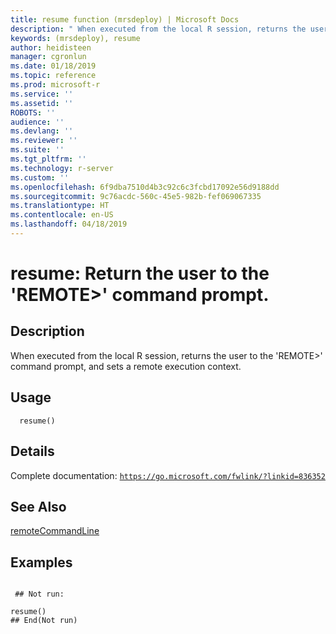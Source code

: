 ```yaml
---
title: resume function (mrsdeploy) | Microsoft Docs
description: " When executed from the local R session, returns the user to the 'REMOTE>' command prompt, and sets a remote execution context. "
keywords: (mrsdeploy), resume
author: heidisteen
manager: cgronlun
ms.date: 01/18/2019
ms.topic: reference
ms.prod: microsoft-r
ms.service: ''
ms.assetid: ''
ROBOTS: ''
audience: ''
ms.devlang: ''
ms.reviewer: ''
ms.suite: ''
ms.tgt_pltfrm: ''
ms.technology: r-server
ms.custom: ''
ms.openlocfilehash: 6f9dba7510d4b3c92c6c3fcbd17092e56d9188dd
ms.sourcegitcommit: 9c76acdc-560c-45e5-982b-fef069067335
ms.translationtype: HT
ms.contentlocale: en-US
ms.lasthandoff: 04/18/2019
---
```

 # <a name="resume-return-the-user-to-the-remote-command-prompt"></a>resume: Return the user to the 'REMOTE>' command prompt. 
 ## <a name="description"></a>Description

When executed from the local R session, returns the user to the 'REMOTE>' command prompt, and sets a remote execution context.


 ## <a name="usage"></a>Usage

```   
  resume()

```

 ## <a name="details"></a>Details

Complete documentation: [`https://go.microsoft.com/fwlink/?linkid=836352`](https://go.microsoft.com/fwlink/?linkid=836352)



 ## <a name="see-also"></a>See Also

[remoteCommandLine](remoteCommandLine.md)

 ## <a name="examples"></a>Examples

 ```

  ## Not run:

resume()
 ## End(Not run) 
```


